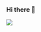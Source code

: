 ### Hi there 👋

<!--
**hans-arn/hans-arn** is a ✨ _special_ ✨ repository because its `README.md` (this file) appears on your GitHub profile.

Here are some ideas to get you started:

- 🔭 I’m currently working on ...
- 🌱 I’m currently learning ...
- 👯 I’m looking to collaborate on ...
- 🤔 I’m looking for help with ...
- 💬 Ask me about ...
- 📫 How to reach me: ...
- 😄 Pronouns: ...
- ⚡ Fun fact: ...
-->
[![](https://raw.githubusercontent.com/vn7n24fzkq/hans-arn/master/profile-summary-card-output/default/0-profile-details.svg)](https://github.com/hans-arn/github-profile-summary-cards)
